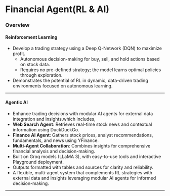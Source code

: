 # Financial Agent(RL & AI)

### **Overview**

#### **Reinforcement Learning**
- Develop a trading strategy using a Deep Q-Network (DQN) to maximize profit.
  - Autonomous decision-making for buy, sell, and hold actions based on stock data.
  - Requires no pre-defined strategy; the model learns optimal policies through exploration.
- Demonstrates the potential of RL in dynamic, data-driven trading environments focused on autonomous learning.

---

#### **Agentic AI**
-  Enhance trading decisions with modular AI agents for external data integration and insights.which includes,
  - **Web Search Agent**: Retrieves real-time stock news and contextual information using DuckDuckGo.
  - **Finance AI Agent**: Gathers stock prices, analyst recommendations, fundamentals, and news using YFinance.
  - **Multi-Agent Collaboration**: Combines insights for comprehensive financial analysis and decision-making.
  - Built on Groq models (LLaMA 3), with easy-to-use tools and interactive Playground deployment.
  - Outputs formatted with tables and sources for clarity and reliability.
- A flexible, multi-agent system that complements RL strategies with external data and insights leveraging modular AI agents for informed decision-making. 

--- 
